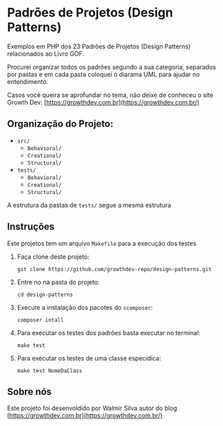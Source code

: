 # Padrões de Projetos (Design Patterns)

Exemplos em PHP dos 23 Padrões de Projetos (Design Patterns) relacionados ao Livro GOF.

Procurei organizar todos os padrões segundo a sua categoria, separados por pastas e em cada pasta coloquei o diarama UML para ajudar no entendimento.

Casos você queira se aprofundar no tema, não deixe  de conheceu o site Growth Dev:
[https://growthdev.com.br](https://growthdev.com.br/)

## Organização do Projeto:

- `src/`
    - `Behavioral/`
    - `Creational/`
    - `Structural/`    
- `tests/`
    - `Behavioral/`
    - `Creational/`
    - `Structural/`
    

A estrutura da pastas de `tests/` segue a mesma estrutura

## Instruções

Este projetos tem um arquivo `Makefile` para a execução dos testes

1. Faça clone deste projeto:

    `git clone https://github.com/growthdev-repo/design-patterns.git`

2. Entre no na pasta do projeto:

    `cd design-patterns`

3. Execute a instalação dos pacotes do `ccomposer`:

    `composer intall`

4. Para executar os testes dos padrões basta executar no terminal:

    `make test`

5. Para executar os testes de uma classe especídica:

    `make test NomeDaClass`
## Sobre nós

Este projeto foi desenvoldido por Walmir Silva autor do blog [https://growthdev.com.br](https://growthdev.com.br/)



